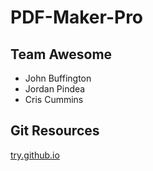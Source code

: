 PDF-Maker-Pro
====================
## Team Awesome
+ John Buffington
+ Jordan Pindea
+ Cris Cummins

## Git Resources
[try.github.io](http://try.github.io)


